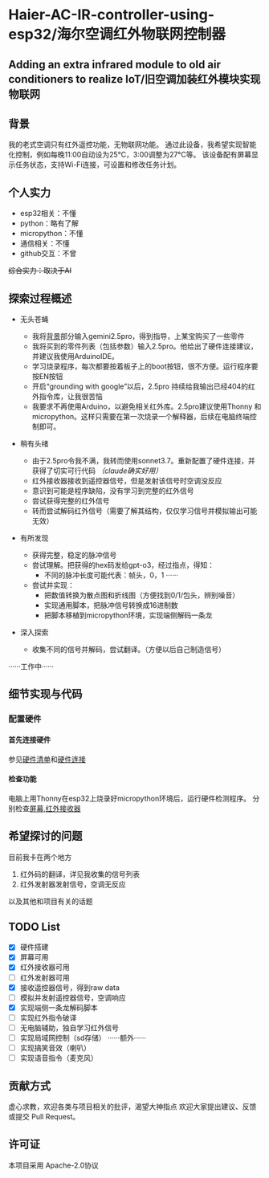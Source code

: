 # Haier-AC-IR-controller-using-esp32/海尔空调红外物联网控制器

## Adding an extra infrared module to old air conditioners to realize IoT/旧空调加装红外模块实现物联网


## 背景
我的老式空调只有红外遥控功能，无物联网功能。
通过此设备，我希望实现智能化控制，例如每晚11:00自动设为25°C，3:00调整为27°C等。
该设备配有屏幕显示任务状态，支持Wi-Fi连接，可设置和修改任务计划。


## 个人实力
- esp32相关：不懂
- python：略有了解
- micropython：不懂
- 通信相关：不懂
- github交互：不曾

~~综合实力：取决于AI~~


## 探索过程概述
- 无头苍蝇
  - 我将[背景](README.md#背景)部分输入gemini2.5pro，得到指导，上某宝购买了一些零件
  - 我将买到的零件列表（包括参数）输入2.5pro。他给出了硬件连接建议，并建议我使用ArduinoIDE。
  - 学习烧录程序，每次都要按着板子上的boot按钮，很不方便。运行程序要按EN按钮
  - 开启“grounding with google”以后，2.5pro 持续给我输出已经404的红外指令库，让我很苦恼
  - 我要求不再使用Arduino，以避免相关红外库。2.5pro建议使用Thonny 和 micropython。这样只需要在第一次烧录一个解释器，后续在电脑终端控制即可。

- 稍有头绪
  - 由于2.5pro令我不满，我转而使用sonnet3.7。重新配置了硬件连接，并获得了切实可行代码 _（claude确实好用）_
  - 红外接收器接收到遥控器信号，但是发射该信号时空调没反应
  - 意识到可能是程序缺陷，没有学习到完整的红外信号
  - 尝试获得完整的红外信号
  - 转而尝试解码红外信号（需要了解其结构，仅仅学习信号并模拟输出可能无效）
- 有所发现

  - 获得完整，稳定的脉冲信号
  - 尝试理解。把获得的hex码发给gpt-o3，经过指点，得知：
    - 不同的脉冲长度可能代表：帧头，0，1 ······
  - 尝试并实现：
    - 把数值转换为散点图和折线图（方便找到0/1/包头，辨别噪音）
    - 实现通用脚本，把脉冲信号转换成16进制数
    - 把脚本移植到micropython环境，实现端侧解码一条龙
- 深入探索

  - 收集不同的信号并解码，尝试翻译。（方便以后自己制造信号）

······工作中······

## 细节实现与代码
### 配置硬件
#### 首先连接硬件
参见[硬件清单](Hardware-Check/hardware-list.md)和[硬件连接](Hardware-Check/Hardware-Hookup.py)
#### 检查功能
电脑上用Thonny在esp32上烧录好micropython环境后，运行硬件检测程序。
分别检查[屏幕](Hardware-Check/screen-test.py),[红外接收器](Hardware-Check/IR_Receiver.py)


## 希望探讨的问题
目前我卡在两个地方
1. 红外码的翻译，详见我收集的信号列表
2. 红外发射器发射信号，空调无反应

以及其他和项目有关的话题

## TODO List

- [x] 硬件搭建
- [x] 屏幕可用
- [x] 红外接收器可用
- [ ] 红外发射器可用
- [x] 接收遥控器信号，得到raw data
- [ ] 模拟并发射遥控器信号，空调响应
- [x] 实现端侧一条龙解码脚本
- [ ] 实现红外指令破译
- [ ] 无电脑辅助，独自学习红外信号
- [ ] 实现局域网控制（sd存储）
······额外······
- [ ] 实现搞笑音效（喇叭）
- [ ] 实现语音指令（麦克风）

## 贡献方式
虚心求教，欢迎各类与项目相关的批评，渴望大神指点
欢迎大家提出建议、反馈或提交 Pull Request。

## 许可证
本项目采用 Apache-2.0协议
